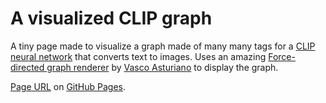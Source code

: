 # A visualized CLIP graph

A tiny page made to visualize a graph made of many many tags for a [CLIP neural network](https://openai.com/blog/clip/) that converts text to images.
Uses an amazing [Force-directed graph renderer](https://github.com/vasturiano/force-graph) by [Vasco Asturiano](https://github.com/vasturiano) to display the graph.

[Page URL](https://6r1d.github.io/CLIP_graph_visualized/index.html) on [GitHub Pages](https://pages.github.com/).
